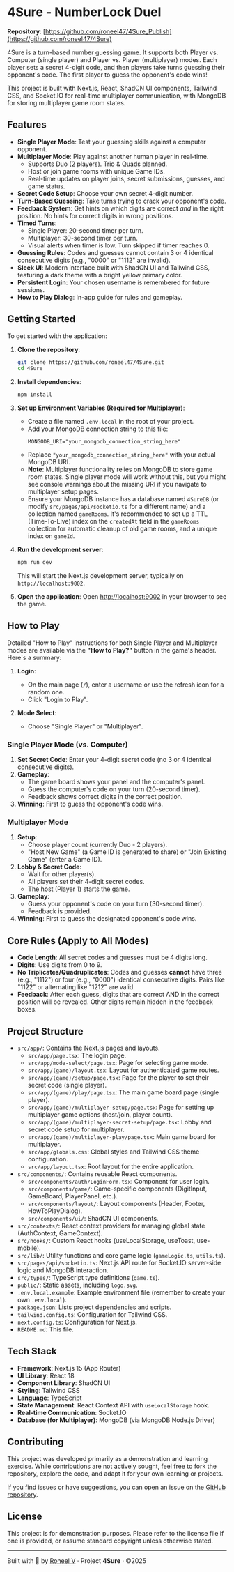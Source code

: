 # 4Sure - NumberLock Duel

**Repository**: [https://github.com/roneel47/4Sure_Publish](https://github.com/roneel47/4Sure)

4Sure is a turn-based number guessing game. It supports both Player vs. Computer (single player) and Player vs. Player (multiplayer) modes. Each player sets a secret 4-digit code, and then players take turns guessing their opponent's code. The first player to guess the opponent's code wins!

This project is built with Next.js, React, ShadCN UI components, Tailwind CSS, and Socket.IO for real-time multiplayer communication, with MongoDB for storing multiplayer game room states.

## Features

*   **Single Player Mode**: Test your guessing skills against a computer opponent.
*   **Multiplayer Mode**: Play against another human player in real-time.
    *   Supports Duo (2 players). Trio & Quads planned.
    *   Host or join game rooms with unique Game IDs.
    *   Real-time updates on player joins, secret submissions, guesses, and game status.
*   **Secret Code Setup**: Choose your own secret 4-digit number.
*   **Turn-Based Guessing**: Take turns trying to crack your opponent's code.
*   **Feedback System**: Get hints on which digits are correct *and* in the right position. No hints for correct digits in wrong positions.
*   **Timed Turns**:
    *   Single Player: 20-second timer per turn.
    *   Multiplayer: 30-second timer per turn.
    *   Visual alerts when timer is low. Turn skipped if timer reaches 0.
*   **Guessing Rules**: Codes and guesses cannot contain 3 or 4 identical consecutive digits (e.g., "0000" or "1112" are invalid).
*   **Sleek UI**: Modern interface built with ShadCN UI and Tailwind CSS, featuring a dark theme with a bright yellow primary color.
*   **Persistent Login**: Your chosen username is remembered for future sessions.
*   **How to Play Dialog**: In-app guide for rules and gameplay.

## Getting Started

To get started with the application:

1.  **Clone the repository**:
    ```bash
    git clone https://github.com/roneel47/4Sure.git
    cd 4Sure
    ```

2.  **Install dependencies**:
    ```bash
    npm install
    ```

3.  **Set up Environment Variables (Required for Multiplayer)**:
    *   Create a file named `.env.local` in the root of your project.
    *   Add your MongoDB connection string to this file:
        ```env
        MONGODB_URI="your_mongodb_connection_string_here"
        ```
    *   Replace `"your_mongodb_connection_string_here"` with your actual MongoDB URI.
    *   **Note**: Multiplayer functionality relies on MongoDB to store game room states. Single player mode will work without this, but you might see console warnings about the missing URI if you navigate to multiplayer setup pages.
    *   Ensure your MongoDB instance has a database named `4SureDB` (or modify `src/pages/api/socketio.ts` for a different name) and a collection named `gameRooms`. It's recommended to set up a TTL (Time-To-Live) index on the `createdAt` field in the `gameRooms` collection for automatic cleanup of old game rooms, and a unique index on `gameId`.

4.  **Run the development server**:
    ```bash
    npm run dev
    ```
    This will start the Next.js development server, typically on `http://localhost:9002`.

5.  **Open the application**:
    Open [http://localhost:9002](http://localhost:9002) in your browser to see the game.

## How to Play

Detailed "How to Play" instructions for both Single Player and Multiplayer modes are available via the **"How to Play?"** button in the game's header. Here's a summary:

1.  **Login**:
    *   On the main page (`/`), enter a username or use the refresh icon for a random one.
    *   Click "Login to Play".

2.  **Mode Select**:
    *   Choose "Single Player" or "Multiplayer".

### Single Player Mode (vs. Computer)
1.  **Set Secret Code**: Enter your 4-digit secret code (no 3 or 4 identical consecutive digits).
2.  **Gameplay**:
    *   The game board shows your panel and the computer's panel.
    *   Guess the computer's code on your turn (20-second timer).
    *   Feedback shows correct digits in the correct position.
3.  **Winning**: First to guess the opponent's code wins.

### Multiplayer Mode
1.  **Setup**:
    *   Choose player count (currently Duo - 2 players).
    *   "Host New Game" (a Game ID is generated to share) or "Join Existing Game" (enter a Game ID).
2.  **Lobby & Secret Code**:
    *   Wait for other player(s).
    *   All players set their 4-digit secret codes.
    *   The host (Player 1) starts the game.
3.  **Gameplay**:
    *   Guess your opponent's code on your turn (30-second timer).
    *   Feedback is provided.
4.  **Winning**: First to guess the designated opponent's code wins.

## Core Rules (Apply to All Modes)

*   **Code Length**: All secret codes and guesses must be 4 digits long.
*   **Digits**: Use digits from 0 to 9.
*   **No Triplicates/Quadruplicates**: Codes and guesses **cannot** have three (e.g., "1112") or four (e.g., "0000") identical consecutive digits. Pairs like "1122" or alternating like "1212" are valid.
*   **Feedback**: After each guess, digits that are correct AND in the correct position will be revealed. Other digits remain hidden in the feedback boxes.

## Project Structure

*   `src/app/`: Contains the Next.js pages and layouts.
    *   `src/app/page.tsx`: The login page.
    *   `src/app/mode-select/page.tsx`: Page for selecting game mode.
    *   `src/app/(game)/layout.tsx`: Layout for authenticated game routes.
    *   `src/app/(game)/setup/page.tsx`: Page for the player to set their secret code (single player).
    *   `src/app/(game)/play/page.tsx`: The main game board page (single player).
    *   `src/app/(game)/multiplayer-setup/page.tsx`: Page for setting up multiplayer game options (host/join, player count).
    *   `src/app/(game)/multiplayer-secret-setup/page.tsx`: Lobby and secret code setup for multiplayer.
    *   `src/app/(game)/multiplayer-play/page.tsx`: Main game board for multiplayer.
    *   `src/app/globals.css`: Global styles and Tailwind CSS theme configuration.
    *   `src/app/layout.tsx`: Root layout for the entire application.
*   `src/components/`: Contains reusable React components.
    *   `src/components/auth/LoginForm.tsx`: Component for user login.
    *   `src/components/game/`: Game-specific components (DigitInput, GameBoard, PlayerPanel, etc.).
    *   `src/components/layout/`: Layout components (Header, Footer, HowToPlayDialog).
    *   `src/components/ui/`: ShadCN UI components.
*   `src/contexts/`: React context providers for managing global state (AuthContext, GameContext).
*   `src/hooks/`: Custom React hooks (useLocalStorage, useToast, use-mobile).
*   `src/lib/`: Utility functions and core game logic (`gameLogic.ts`, `utils.ts`).
*   `src/pages/api/socketio.ts`: Next.js API route for Socket.IO server-side logic and MongoDB interaction.
*   `src/types/`: TypeScript type definitions (`game.ts`).
*   `public/`: Static assets, including `logo.svg`.
*   `.env.local.example`: Example environment file (remember to create your own `.env.local`).
*   `package.json`: Lists project dependencies and scripts.
*   `tailwind.config.ts`: Configuration for Tailwind CSS.
*   `next.config.ts`: Configuration for Next.js.
*   `README.md`: This file.

## Tech Stack

*   **Framework**: Next.js 15 (App Router)
*   **UI Library**: React 18
*   **Component Library**: ShadCN UI
*   **Styling**: Tailwind CSS
*   **Language**: TypeScript
*   **State Management**: React Context API with `useLocalStorage` hook.
*   **Real-time Communication**: Socket.IO
*   **Database (for Multiplayer)**: MongoDB (via MongoDB Node.js Driver)

## Contributing

This project was developed primarily as a demonstration and learning exercise. While contributions are not actively sought, feel free to fork the repository, explore the code, and adapt it for your own learning or projects.

If you find issues or have suggestions, you can open an issue on the [GitHub repository](https://github.com/roneel47/4Sure/issues).

## License

This project is for demonstration purposes. Please refer to the license file if one is provided, or assume standard copyright unless otherwise stated.

---
Built with 💛 by [Roneel V](https://github.com/roneelv) · Project **4Sure** · ©2025
